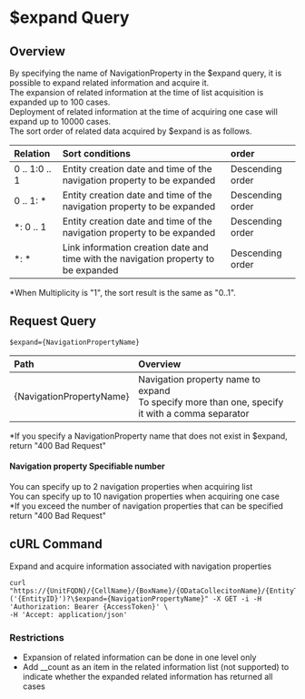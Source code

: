 # $expand Query

## Overview

By specifying the name of NavigationProperty in the $expand query, it is possible to expand related information and acquire it.  
The expansion of related information at the time of list acquisition is expanded up to 100 cases.  
Deployment of related information at the time of acquiring one case will expand up to 10000 cases.  
The sort order of related data acquired by $expand is as follows.

|Relation|Sort conditions|order|
|:--|:--|:--|
|0 .. 1:0 .. 1|Entity creation date and time of the navigation property to be expanded|Descending order|
|0 .. 1: *|Entity creation date and time of the navigation property to be expanded|Descending order|
|*: 0 .. 1|Entity creation date and time of the navigation property to be expanded|Descending order|
|*: *|Link information creation date and time with the navigation property to be expanded|Descending order|

\*When Multiplicity is "1", the sort result is the same as "0..1".

## Request Query

```
$expand={NavigationPropertyName}
```

|Path|Overview|
|:--|:--|
|{NavigationPropertyName}|Navigation property name to expand<br>To specify more than one, specify it with a comma separator|

\*If you specify a NavigationProperty name that does not exist in $expand, return "400 Bad Request"

#### Navigation property Specifiable number

You can specify up to 2 navigation properties when acquiring list  
You can specify up to 10 navigation properties when acquiring one case  
\*If you exceed the number of navigation properties that can be specified return "400 Bad Request"

## cURL Command

Expand and acquire information associated with navigation properties

```
curl "https://{UnitFQDN}/{CellName}/{BoxName}/{ODataCollecitonName}/{EntityTypeName}\
('{EntityID}')?\$expand={NavigationPropertyName}" -X GET -i -H 'Authorization: Bearer {AccessToken}' \
-H 'Accept: application/json'
```

### Restrictions

* Expansion of related information can be done in one level only
* Add \_\_count as an item in the related information list (not supported) to indicate whether the expanded related information has returned all cases

